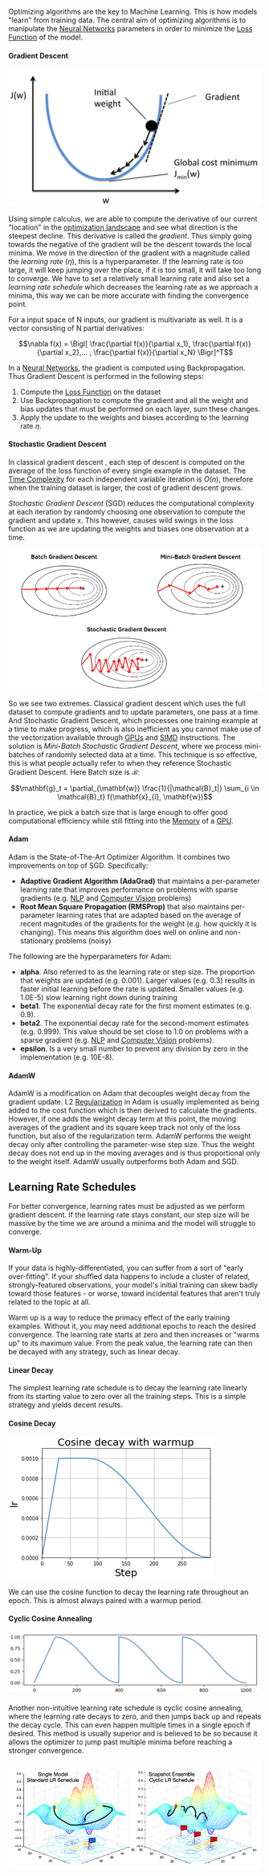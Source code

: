 
Optimizing algorithms are the key to Machine Learning. This is how models "learn" from training data. The central aim of optimizing algorithms is to manipulate the [Neural Networks](Neural%20Networks.md) parameters in order to minimize the [Loss Function](Loss%20Functions.md) of the model.

#### Gradient Descent

![](../../Attachments/Pasted%20image%2020230226195317.png)

Using simple calculus, we are able to compute the derivative of our current "location" in the [optimization landscape](Loss%20Functions.md) and see what direction is the steepest decline. This derivative is called the *gradient*. Thus simply going towards the negative of the gradient will be the descent towards the local minima. We move in the direction of the gradient with a magnitude called the *learning rate* ($\eta$), this is a hyperparameter. If the learning rate is too large, it will keep jumping over the place, if it is too small, it will take too long to converge. We have to set a relatively small learning rate and also set a *learning rate schedule* which decreases the learning rate as we approach a minima, this way we can be more accurate with finding the convergence point. 

For a input space of N inputs, our gradient is multivariate as well. It is a vector consisting of N partial derivatives:

$$\nabla f(x) = \Bigl[ \frac{\partial f(x)}{\partial x_1}, \frac{\partial f(x)}{\partial x_2},... , \frac{\partial f(x)}{\partial x_N} \Bigr]^T$$

In a [Neural Networks](Neural%20Networks.md), the gradient is computed using Backpropagation. Thus Gradient Descent is performed in the following steps:

1. Compute the [Loss Function](Loss%20Functions.md) on the dataset
2. Use Backpropagation to compute the gradient and all the weight and bias updates that must be performed on each layer, sum these changes.
3. Apply the update to the weights and biases according to the learning rate $\eta$.

#### Stochastic Gradient Descent

In classical gradient descent , each step of descent is computed on the average of the loss function of every single example in the dataset. The [Time Complexity](../../Data%20Structures%20&%20Algorithms/Time%20&%20Space%20Complexity.md) for each independent variable iteration is $O(n)$, therefore when the training dataset is larger, the cost of gradient descent grows.

*Stochastic Gradient Descent* (SGD) reduces the computational complexity at each iteration by randomly choosing one observation to compute the gradient and update x. This however, causes wild swings in the loss function as we are updating the weights and biases one observation at a time.

![](../../Attachments/Pasted%20image%2020230226230446.png)

So we see two extremes. Classical gradient descent which uses the full dataset to compute gradients and to update parameters, one pass at a time. And Stochastic Gradient Descent, which processes one training example at a time to make progress, which is also inefficient as you cannot make use of the vectorization available through [GPUs](../../Electrical%20Engineering/Digital/GPU.md) and [SIMD](../../Electrical%20Engineering/Digital/SIMD.md) instructions. The solution is *Mini-Batch Stochastic Gradient Descent*, where we process mini-batches of randomly selected data at a time. This technique is so effective, this is what people actually refer to when they reference Stochastic Gradient Descent. Here Batch size is $\mathcal{B}$:

$$\mathbf{g}_t = \partial_{\mathbf{w}} \frac{1}{|\mathcal{B}_t|} \sum_{i \in \mathcal{B}_t} f(\mathbf{x}_{i}, \mathbf{w})$$

In practice, we pick a batch size that is large enough to offer good computational efficiency while still fitting into the [Memory](../../Electrical%20Engineering/Digital/Memory%20&%20Cache.md) of a [GPU](../../Electrical%20Engineering/Digital/GPU.md).

#### Adam

Adam is the State-of-The-Art Optimizer Algorithm. It combines two improvements on top of SGD. Specifically:
- **Adaptive Gradient Algorithm (AdaGrad)** that maintains a per-parameter learning rate that improves performance on problems with sparse gradients (e.g. [NLP](NLP.md) and [Computer Vision](Computer%20Vision.md) problems)
- **Root Mean Square Propagation (RMSProp)** that also maintains per-parameter learning rates that are adapted based on the average of recent magnitudes of the gradients for the weight (e.g. how quickly it is changing). This means this algorithm does well on online and non-stationary problems (noisy)

The following are the hyperparameters for Adam:
-   **alpha**. Also referred to as the learning rate or step size. The proportion that weights are updated (e.g. 0.001). Larger values (e.g. 0.3) results in faster initial learning before the rate is updated. Smaller values (e.g. 1.0E-5) slow learning right down during training
-   **beta1**. The exponential decay rate for the first moment estimates (e.g. 0.9).
-   **beta2**. The exponential decay rate for the second-moment estimates (e.g. 0.999). This value should be set close to 1.0 on problems with a sparse gradient (e.g. [NLP](NLP.md) and [Computer Vision](Computer%20Vision.md) problems).
-   **epsilon**. Is a very small number to prevent any division by zero in the implementation (e.g. 10E-8).

#### AdamW

AdamW is a modification on Adam that decouples weight decay from the gradient update. L2 [Regularization](../Regularization.md) in Adam is usually implemented as being added to the cost function which is then derived to calculate the gradients. However, if one adds the weight decay term at this point, the moving averages of the gradient and its square keep track not only of the loss function, but also of the regularization term. AdamW performs the weight decay only after controlling the parameter-wise step size. Thus the weight decay does not end up in the moving averages and is thus proportional only to the weight itself. AdamW usually outperforms both Adam and SGD.


## Learning Rate Schedules

For better convergence, learning rates must be adjusted as we perform gradient descent. If the learning rate stays constant, our step size will be massive by the time we are around a minima and the model will struggle to converge.

#### Warm-Up

If your data is highly-differentiated, you can suffer from a sort of "early over-fitting". If your shuffled data happens to include a cluster of related, strongly-featured observations, your model's initial training can skew badly toward those features - or worse, toward incidental features that aren't truly related to the topic at all.

Warm up is a way to reduce the primacy effect of the early training examples. Without it, you may need additional epochs to reach the desired convergence. The learning rate starts at zero and then increases or "warms up" to its maximum value. From the peak value, the learning rate can then be decayed with any strategy, such as linear decay.

#### Linear Decay

The simplest learning rate schedule is to decay the learning rate linearly from its starting value to zero over all the training steps. This is a simple strategy and yields decent results.

#### Cosine Decay

![](../../Attachments/Pasted%20image%2020230520012826.png)

We can use the cosine function to decay the learning rate throughout an epoch. This is almost always paired with a warmup period.

#### Cyclic Cosine Annealing

![](../../Attachments/Pasted%20image%2020230520013110.png)

Another non-intuitive learning rate schedule is cyclic cosine annealing, where the learning rate decays to zero, and then jumps back up and repeats the decay cycle. This can even happen multiple times in a single epoch if desired. This method is usually superior and is believed to be so because it allows the optimizer to jump past multiple minima before reaching a stronger convergence.

![](../../Attachments/Pasted%20image%2020230520013328.png)